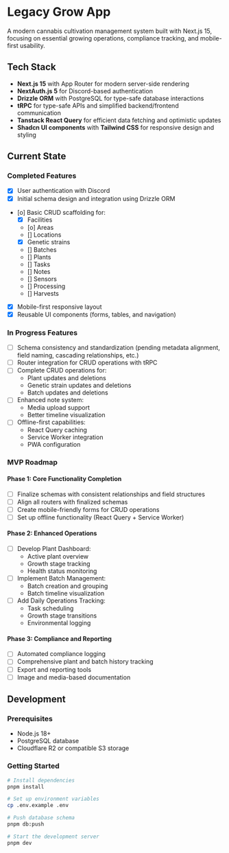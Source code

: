 # Legacy Grow App

A modern cannabis cultivation management system built with Next.js 15, focusing on essential growing operations, compliance tracking, and mobile-first usability.

## Tech Stack

- **Next.js 15** with App Router for modern server-side rendering
- **NextAuth.js 5** for Discord-based authentication
- **Drizzle ORM** with PostgreSQL for type-safe database interactions
- **tRPC** for type-safe APIs and simplified backend/frontend communication
- **Tanstack React Query** for efficient data fetching and optimistic updates
- **Shadcn UI components** with **Tailwind CSS** for responsive design and styling

## Current State

### Completed Features

- [x] User authentication with Discord
- [x] Initial schema design and integration using Drizzle ORM
- [o] Basic CRUD scaffolding for:
  - [x] Facilities
  - [o] Areas
  - [] Locations
  - [x] Genetic strains
  - [] Batches
  - [] Plants
  - [] Tasks
  - [] Notes
  - [] Sensors
  - [] Processing
  - [] Harvests
- [x] Mobile-first responsive layout
- [x] Reusable UI components (forms, tables, and navigation)

### In Progress Features

- [ ] Schema consistency and standardization (pending metadata alignment, field naming, cascading relationships, etc.)
- [ ] Router integration for CRUD operations with tRPC
- [ ] Complete CRUD operations for:
  - Plant updates and deletions
  - Genetic strain updates and deletions
  - Batch updates and deletions
- [ ] Enhanced note system:
  - Media upload support
  - Better timeline visualization
- [ ] Offline-first capabilities:
  - React Query caching
  - Service Worker integration
  - PWA configuration

### MVP Roadmap

#### Phase 1: Core Functionality Completion

- [ ] Finalize schemas with consistent relationships and field structures
- [ ] Align all routers with finalized schemas
- [ ] Create mobile-friendly forms for CRUD operations
- [ ] Set up offline functionality (React Query + Service Worker)

#### Phase 2: Enhanced Operations

- [ ] Develop Plant Dashboard:
  - Active plant overview
  - Growth stage tracking
  - Health status monitoring
- [ ] Implement Batch Management:
  - Batch creation and grouping
  - Batch timeline visualization
- [ ] Add Daily Operations Tracking:
  - Task scheduling
  - Growth stage transitions
  - Environmental logging

#### Phase 3: Compliance and Reporting

- [ ] Automated compliance logging
- [ ] Comprehensive plant and batch history tracking
- [ ] Export and reporting tools
- [ ] Image and media-based documentation

## Development

### Prerequisites

- Node.js 18+
- PostgreSQL database
- Cloudflare R2 or compatible S3 storage

### Getting Started

```bash
# Install dependencies
pnpm install

# Set up environment variables
cp .env.example .env

# Push database schema
pnpm db:push

# Start the development server
pnpm dev
```
